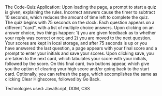 The Code-Quiz Application:
Upon loading the page, a prompt to start a quiz is given, explaining the rules.  Incorrect answers cause the timer to subtract 10 seconds, which reduces the amount of time left to complete the quiz.  The quiz begins with 75 seconds on the clock.
Each question appears on a different "card", with a list of multiple choice answers.
Upon clicking on an answer choice, two things happen:  1) you are given feedback as to whether your reply was correct or not; and 2) you are moved to the next question.
Your scores are kept in local storage, and after 75 seconds is up or you have answered the last question, a page appears with your final score and a prompt to enter your initials and save your scores.
Upon clicking save, you are taken to the next card, which tabulates your score with your initials, followed by the score.  On this final card, two buttons appear, which give you the option of clearing your high score and/or going back to the start card.  Optionally, you can refresh the page, which accomplishes the same as clicking Clear Highscores, followed by Go Back.

Technologies used:  JavaScript, DOM, CSS